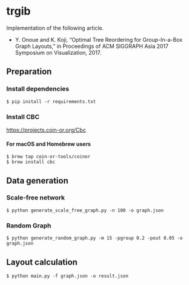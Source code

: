 # trgib

Implementation of the following article.

* Y. Onoue and K. Koji, “Optimal Tree Reordering for Group-In-a-Box Graph Layouts,” in Proceedings of ACM SIGGRAPH Asia 2017 Symposium on Visualization, 2017.

## Preparation

### Install dependencies

```shell-session
$ pip install -r requirements.txt
```

### Install CBC

https://projects.coin-or.org/Cbc

#### For macOS and Homebrew users

```shell-session
$ brew tap coin-or-tools/coinor
$ brew install cbc
```

## Data generation

### Scale-free network

```shell-session
$ python generate_scale_free_graph.py -n 100 -o graph.json
```

### Random Graph

```shell-session
$ python generate_random_graph.py -m 15 -pgroup 0.2 -pout 0.05 -o graph.json
```

## Layout calculation

```shell-session
$ python main.py -f graph.json -o result.json
```
